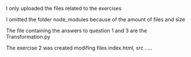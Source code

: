 I only uploaded the files related to the exercises

I omitted the folder node_modules because of the amount of files and size

The file containing the answers to question 1 and 3 are the Transformation.py 

The exercise 2 was created modifing files index.html, src .....
